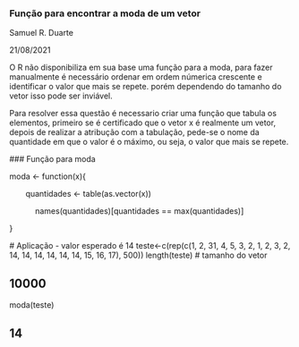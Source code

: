 ### Função para encontrar a moda de um vetor
Samuel R. Duarte <p>
21/08/2021

O R não disponibiliza em sua base uma função para a moda, para fazer manualmente é necessário ordenar em ordem númerica crescente e identificar o valor que mais se repete. porém dependendo do tamanho do vetor isso pode ser inviável.

Para resolver essa questão é necessario criar uma função que tabula os elementos, primeiro se é certificado que o vetor x é realmente um vetor, depois de realizar a atribução com a tabulação, pede-se o nome da quantidade em que o valor é o máximo, ou seja, o valor que mais se repete.
<p>
### Função para moda <p>
moda <- function(x){ <p>
&ensp; &emsp; quantidades <- table(as.vector(x)) <p> 
 &emsp;&emsp;&emsp; names(quantidades)[quantidades == max(quantidades)]<p>
}
<p>
# Aplicação - valor esperado é 14
teste<-c(rep(c(1, 2, 31, 4, 5, 3, 2, 1, 2, 3, 2, 14, 14, 14, 14, 14, 14, 15, 16, 17), 500))
length(teste) # tamanho do vetor

## 10000

moda(teste)
## 14
